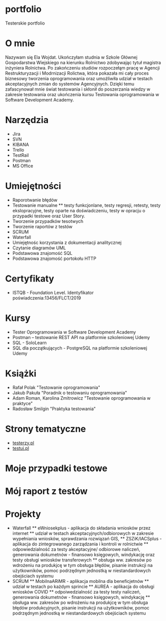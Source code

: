 # portfolio
Testerskie portfolio

# O mnie 
Nazywam się Ela Wojdat. Ukończyłam studnia w Szkole Głównej Gospodarstwa Wiejskiego na kierunku Rolnictwo zdobywając tytuł magistra inżyniera Rolnictwa. Po zakończeniu studiów rozpoczełąm pracę w Agencji Restrukturyzacji i Modrnizacji Rolictwa, która pokazała mi cały proces biznesowy tworzenia oprogramowania oraz umożliwiła udział w testach akceptacyjnych zmian do systemów Agencyjnych. Dzięki temu zafascynował mnie świat testowania i skłonił do poszerzania wiedzy w zakresie testowania oraz ukończenia kursu Testowania oprogramowania w Software Development Academy.

# Narzędzia 
 * Jira
 * SVN
 * KIBANA
 * Trello
 * TestRail
 * Postman
 * MS Office

# Umiejętności 
 * Raporotwanie błędów
 * Testowanie manualne
   ** testy funkcjonlane, testy regresji, retesty, testy ekslopracyjne, testy oparte na doświadczeniu, testy w opracju o przypadki testowe oraz User Story.
 * Tworzenie przypadków tesotwych 
 * Tworzenie raportów z testów
 * SCRUM
 * Waterfall
 * Umiejętnośc korzystania z dokumentacji analitycznej
 * Czytanie diagramów UML
 * Podstawowa znajomość SQL 
 * Podstawowa znajomość portokołu HTTP 

# Certyfikaty 
 * ISTQB - Foundation Level. Identyfikator poświadczenia:13456/FLCT/2019

# Kursy 
 * Tester Oprogramowania w Software Development Academy
 * Postman – testowanie REST API na platformie szkoleniowej Udemy 
 * SQL - SoloLearn
 * SQL dla początkujących - PostgreSQL na platformie szkoleniowej Udemy

# Książki
 * Rafał Polak "Testowanie oprogramowania"
 * Jakub Pakuła "Poradnik o testowaniu oprogramowania"
 * Adam Roman, Karolina Zmitrowicz "Testowanie oprogramowania w praktyce"
 * Radosław Smilgin "Praktyka testowania"

# Strony tematyczne
 * [testerzy.pl](https://testerzy.pl/)
 * [testuj.pl](https://testerzy.pl/)

# Moje przypadki testowe 

# Mój raport z testów 

# Projekty
 * Waterfall
  ** eWniosekplus - aplikacja do składania wniosków przez internet 
   ** udział w testach akceptacyjnych/odbiorowych w zakresie wypełniania wniosków, sprawdzania rozwiązań GIS, 
  ** ZSZiK/IACSplus - aplikacja do zintegrowanego zarządzania i kontroli w rolnictwie
    ** odpowiedzialność za testy akceptacyjne/ odbiorowe naliczeń, generowania dokumetnów - finansowo księgowych, windykację oraz testy obsługi wniosków transferowych 
    ** obsługa ww. zakresów po wdrożeniu na produkjcę w tym obsługa błędów, pisanie instrukcji na użytkowników, pomoc podrzędnym jednostką w niestandardowych obejściach systemu
 * SCRUM 
  ** MobilnaARiMR - aplikacja mobilna dla beneficjetnów
    ** udział w testach po każdym sprincie 
  ** AUREA - aplikacja do obsługi wniosków COVID 
    ** odpoiwedzialność za testy testy naliczeń, generowania dokumetnów - finansowo księgowych, windykację
    ** obsługa ww. zakresów po wdrożeniu na produkjcę w tym obsługa błędów produkcyjnych, pisanie instrukcji na użytkowników, pomoc podrzędnym jednostką w niestandardowych obejściach systemu
    
 

